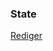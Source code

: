### State

[Rediger](https://github.com/FMDatahub/DataDictionary/tree/main/Properties/Administratively/State.md)
